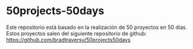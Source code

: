 # 50projects-50days
Este repositorio está basado en la realización de 50 proyectos en 50 días. Estos proyectos salen del siguiente repositorio de github: https://github.com/bradtraversy/50projects50days
